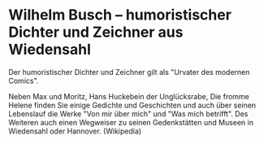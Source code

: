 # Wilhelm Busch – humoristischer Dichter und Zeichner aus Wiedensahl

Der humoristischer Dichter und Zeichner gilt als "Urvater des modernen Comics". 

Neben Max und Moritz, Hans Huckebein der Unglücksrabe, Die fromme Helene 
finden Sie einige Gedichte und Geschichten und auch über seinen Lebenslauf 
die Werke "Von mir über mich" und "Was mich betrifft". 
Des Weiteren auch einen Wegweiser zu seinen Gedenkstätten und Museen in Wiedensahl oder Hannover.
(Wikipedia)
